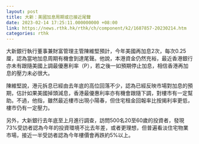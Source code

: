 ```yaml
---
layout: post
title: 大新：美國加息周期或已接近尾聲
date: 2023-02-14 17:25:11.000000000 +08:00
link: https://news.rthk.hk/rthk/ch/component/k2/1687857-20230214.htm
categories: rthk
---
```


大新銀行執行董事兼財富管理主管陳維堅預計，今年美國再加息2次，每次0.25厘，認為當地加息周期有機會到達尾聲。他說，本港資金仍然充裕，最近香港銀行亦未有跟隨美國上調最優惠利率（P），若之後一如預期停止加息，相信香港再加息的壓力未必很大。

陳維堅說，港元拆息已經由去年底的高位回落不少，認為已經反映市場對加息的預期，估計如果美國掉頭減息，香港最優惠利率亦有機會跟隨下調，對樓市有一定幫助。不過，他指，雖然最近樓市出現小陽春，但住宅租金回報率比按揭利率更低，樓市仍有一定壓力。

另外，大新銀行去年底至上月進行調查，訪問500名20至60歲的投資者，發現73%受訪者認為今年的投資環境不比去年差，或者更理想，但普遍看淡住宅物業市場，接近一半受訪者認為今年樓價會再跌約5%以上。

